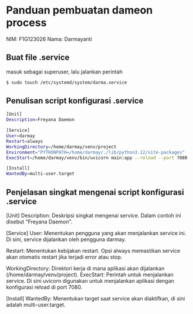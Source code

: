 # Panduan pembuatan dameon process
NIM: F1G123026
Nama: Darmayanti

## Buat file .service
masuk sebagai superuser, lalu jalankan perintah
```bash
$ sudo touch /etc/systemd/system/darma.service
```

## Penulisan script konfigurasi .service
```bash
[Unit]
Description=Freyana Daemon

[Service]
User=darmay
Restart=always
WorkingDirectory=/home/darmay/venv/project
Environment="PYTHONPATH=/home/darmay/./lib/python3.12/site-packages"
ExecStart=/home/darmay/venv/bin/uvicorn main:app --reload --port 7080

[Install]
WantedBy=multi-user.target
```

## Penjelasan singkat mengenai  script konfigurasi .service
[Unit]
Description: Deskripsi singkat mengenai service. Dalam contoh ini disebut "Freyana Daemon".

[Service]
User: Menentukan pengguna yang akan menjalankan service ini. Di sini, service dijalankan oleh pengguna darmay.

Restart: Menentukan kebijakan restart. Opsi always memastikan service akan otomatis restart jika terjadi error atau stop.

WorkingDirectory: Direktori kerja di mana aplikasi akan dijalankan (/home/darmay/venv/project).
ExecStart: Perintah untuk menjalankan service. Di sini uvicorn digunakan untuk menjalankan aplikasi dengan konfigurasi reload di port 7080.

[Install]
WantedBy: Menentukan target saat service akan diaktifkan, di sini adalah multi-user.target.




